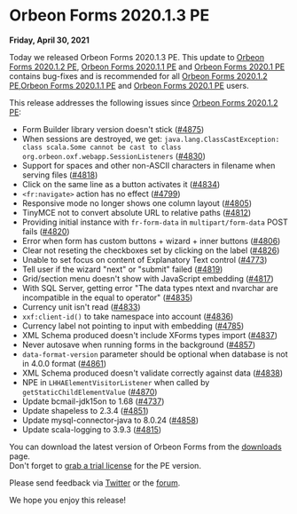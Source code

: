 # Orbeon Forms 2020.1.3 PE

__Friday, April 30, 2021__

Today we released Orbeon Forms 2020.1.3 PE. This update to [Orbeon Forms 2020.1.2 PE](orbeon-forms-2020.1.2.md), [Orbeon Forms 2020.1.1 PE](orbeon-forms-2020.1.1.md) and [Orbeon Forms 2020.1 PE](orbeon-forms-2020.1.md) contains bug-fixes and is recommended for all [Orbeon Forms 2020.1.2 PE](orbeon-forms-2020.1.2.md),[Orbeon Forms 2020.1.1 PE](orbeon-forms-2020.1.1.md) and [Orbeon Forms 2020.1 PE](orbeon-forms-2020.1.md) users.

This release addresses the following issues since [Orbeon Forms 2020.1.2 PE](orbeon-forms-2020.1.2.md):

- Form Builder library version doesn't stick ([\#4875](https://github.com/orbeon/orbeon-forms/issues/4875))
- When sessions are destroyed, we get: `java.lang.ClassCastException: class scala.Some cannot be cast to class org.orbeon.oxf.webapp.SessionListeners` ([\#4830](https://github.com/orbeon/orbeon-forms/issues/4830))
- Support for spaces and other non-ASCII characters in filename when serving files ([\#4818](https://github.com/orbeon/orbeon-forms/issues/4818))
- Click on the same line as a button activates it ([\#4834](https://github.com/orbeon/orbeon-forms/issues/4834))
- `<fr:navigate>` action has no effect ([\#4799](https://github.com/orbeon/orbeon-forms/issues/4799))
- Responsive mode no longer shows one column layout ([\#4805](https://github.com/orbeon/orbeon-forms/issues/4805))
- TinyMCE not to convert absolute URL to relative paths ([\#4812](https://github.com/orbeon/orbeon-forms/issues/4812))
- Providing initial instance with `fr-form-data` in `multipart/form-data` POST fails ([\#4820](https://github.com/orbeon/orbeon-forms/issues/4820))
- Error when form has custom buttons + wizard + inner buttons ([\#4806](https://github.com/orbeon/orbeon-forms/issues/4806))
- Clear not reseting the checkboxes set by clicking on the label ([\#4826](https://github.com/orbeon/orbeon-forms/issues/4826))
- Unable to set focus on content of Explanatory Text control ([\#4773](https://github.com/orbeon/orbeon-forms/issues/4773))
- Tell user if the wizard "next" or "submit" failed ([\#4819](https://github.com/orbeon/orbeon-forms/issues/4819))
- Grid/section menu doesn't show with JavaScript embedding ([\#4817](https://github.com/orbeon/orbeon-forms/issues/4817))
- With SQL Server, getting error "The data types ntext and nvarchar are incompatible in the equal to operator" ([\#4835](https://github.com/orbeon/orbeon-forms/issues/4835))
- Currency unit isn't read ([\#4833](https://github.com/orbeon/orbeon-forms/issues/4833))
- `xxf:client-id()` to take namespace into account ([\#4836](https://github.com/orbeon/orbeon-forms/issues/4836))
- Currency label not pointing to input with embedding ([\#4785](https://github.com/orbeon/orbeon-forms/issues/4785))
- XML Schema produced doesn't include XForms types import ([\#4837](https://github.com/orbeon/orbeon-forms/issues/4837))
- Never autosave when running forms in the background ([\#4857](https://github.com/orbeon/orbeon-forms/issues/4857))
- `data-format-version` parameter should be optional when database is not in 4.0.0 format ([\#4861](https://github.com/orbeon/orbeon-forms/issues/4861))
- XML Schema produced doesn't validate correctly against data ([\#4838](https://github.com/orbeon/orbeon-forms/issues/4838))
- NPE in `LHHAElementVisitorListener` when called by `getStaticChildElementValue` ([\#4870](https://github.com/orbeon/orbeon-forms/issues/4870))
- Update bcmail-jdk15on to 1.68 ([\#4737](https://github.com/orbeon/orbeon-forms/issues/4737))
- Update shapeless to 2.3.4 ([\#4851](https://github.com/orbeon/orbeon-forms/issues/4851))
- Update mysql-connector-java to 8.0.24 ([\#4858](https://github.com/orbeon/orbeon-forms/issues/4858))
- Update scala-logging to 3.9.3 ([\#4815](https://github.com/orbeon/orbeon-forms/issues/4815))

You can download the latest version of Orbeon Forms from the [downloads](https://www.orbeon.com/download) page.  
Don't forget to [grab a trial license](https://prod.orbeon.com/prod/fr/orbeon/register/new) for the PE version.

Please send feedback via [Twitter](https://twitter.com/orbeon) or the [forum](https://www.orbeon.com/community).

We hope you enjoy this release!

